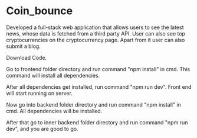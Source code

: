 # Coin_bounce
Developed a full-stack web application that allows users to see the latest news, whose data is fetched from a third party API. User can also see top cryptocurrencies on the cryptocurrency page. Apart from it user can also submit a blog.

Download Code.

Go to frontend folder directory and run command "npm install" in cmd. This command will install all dependencies.

After all dependencies get installed, run command "npm run dev". Front end will start running on server.

Now go into backend folder directory and run command "npm install" in cmd. All dependencies will be installed.

After that go to inner backend folder directory and run command "npm run dev", and you are good to go.
